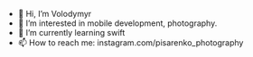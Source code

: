 - 👋 Hi, I’m Volodymyr
- 👀 I’m interested in mobile development, photography.
- 🌱 I’m currently learning swift
- 📫 How to reach me: instagram.com/pisarenko_photography

<!---
Zmiyov/Zmiyov is a ✨ special ✨ repository because its `README.md` (this file) appears on your GitHub profile.
You can click the Preview link to take a look at your changes.
--->
